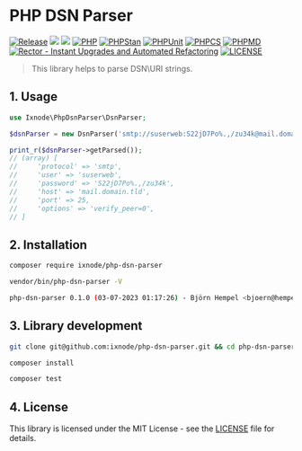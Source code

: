 # PHP DSN Parser

[![Release](https://img.shields.io/github/v/release/ixnode/php-dsn-parser)](https://github.com/ixnode/php-dsn-parser/releases)
[![](https://img.shields.io/github/release-date/ixnode/php-dsn-parser)](https://github.com/ixnode/php-dsn-parser/releases)
![](https://img.shields.io/github/repo-size/ixnode/php-dsn-parser.svg)
[![PHP](https://img.shields.io/badge/PHP-^8.2-777bb3.svg?logo=php&logoColor=white&labelColor=555555&style=flat)](https://www.php.net/supported-versions.php)
[![PHPStan](https://img.shields.io/badge/PHPStan-Level%20Max-777bb3.svg?style=flat)](https://phpstan.org/user-guide/rule-levels)
[![PHPUnit](https://img.shields.io/badge/PHPUnit-Unit%20Tests-6b9bd2.svg?style=flat)](https://phpunit.de)
[![PHPCS](https://img.shields.io/badge/PHPCS-PSR12-416d4e.svg?style=flat)](https://www.php-fig.org/psr/psr-12/)
[![PHPMD](https://img.shields.io/badge/PHPMD-ALL-364a83.svg?style=flat)](https://github.com/phpmd/phpmd)
[![Rector - Instant Upgrades and Automated Refactoring](https://img.shields.io/badge/Rector-PHP%208.2-73a165.svg?style=flat)](https://github.com/rectorphp/rector)
[![LICENSE](https://img.shields.io/github/license/ixnode/php-api-version-bundle)](https://github.com/ixnode/php-api-version-bundle/blob/master/LICENSE)

> This library helps to parse DSN\URI strings.

## 1. Usage

```php
use Ixnode\PhpDsnParser\DsnParser;
```

```php
$dsnParser = new DsnParser('smtp://suserweb:S22jD7Po%.,/zu34k@mail.domain.tld:25?verify_peer=0');

print_r($dsnParser->getParsed());
// (array) [
//     'protocol' => 'smtp',
//     'user' => 'suserweb',
//     'password' => 'S22jD7Po%.,/zu34k',
//     'host' => 'mail.domain.tld',
//     'port' => 25,
//     'options' => 'verify_peer=0',
// ]
```

## 2. Installation

```bash
composer require ixnode/php-dsn-parser
```

```bash
vendor/bin/php-dsn-parser -V
```

```bash
php-dsn-parser 0.1.0 (03-07-2023 01:17:26) - Björn Hempel <bjoern@hempel.li>
```

## 3. Library development

```bash
git clone git@github.com:ixnode/php-dsn-parser.git && cd php-dsn-parser
```

```bash
composer install
```

```bash
composer test
```

## 4. License

This library is licensed under the MIT License - see the [LICENSE](/LICENSE) file for details.
